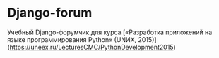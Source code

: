 # Django-forum
Учебный Django-форумчик для курса [«Разработка приложений на языке программирования Python» (UNИX, 2015)] (https://uneex.ru/LecturesCMC/PythonDevelopment2015)
